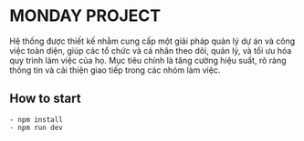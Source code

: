 # MONDAY PROJECT

Hệ thống được thiết kế nhằm cung cấp một giải pháp quản lý dự án và công việc toàn diện, 
giúp các tổ chức và cá nhân theo dõi, quản lý, và tối ưu hóa quy trình làm việc của họ. 
Mục tiêu chính là tăng cường hiệu suất, rõ ràng thông tin và cải thiện giao tiếp trong
các nhóm làm việc.


## How to start
    - npm install
    - npm run dev
